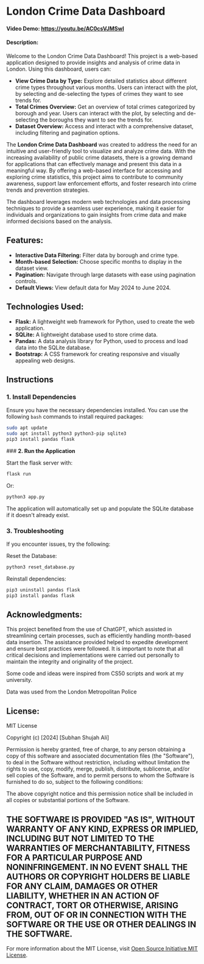 # London Crime Data Dashboard

#### Video Demo: https://youtu.be/AC0csVJMSwI

#### Description:
Welcome to the London Crime Data Dashboard! This project is a web-based application designed to provide insights and analysis of crime data in London. Using this dashboard, users can:

- **View Crime Data by Type:** Explore detailed statistics about different crime types throughout various months. Users can interact with the plot, by selecting and de-selecting the types of crimes they want to see trends for.
- **Total Crimes Overview:** Get an overview of total crimes categorized by borough and year. Users can interact with the plot, by selecting and de-selecting the boroughs they want to see the trends for.
- **Dataset Overview:** Access and interact with a comprehensive dataset, including filtering and pagination options.

The **London Crime Data Dashboard** was created to address the need for an intuitive and user-friendly tool to visualize and analyze crime data. With the increasing availability of public crime datasets, there is a growing demand for applications that can effectively manage and present this data in a meaningful way. By offering a web-based interface for accessing and exploring crime statistics, this project aims to contribute to community awareness, support law enforcement efforts, and foster research into crime trends and prevention strategies.

The dashboard leverages modern web technologies and data processing techniques to provide a seamless user experience, making it easier for individuals and organizations to gain insights from crime data and make informed decisions based on the analysis.

## Features:
- **Interactive Data Filtering:** Filter data by borough and crime type.
- **Month-based Selection:** Choose specific months to display in the dataset view.
- **Pagination:** Navigate through large datasets with ease using pagination controls.
- **Default Views:** View default data for May 2024 to June 2024.

## Technologies Used:
- **Flask:** A lightweight web framework for Python, used to create the web application.
- **SQLite:** A lightweight database used to store crime data.
- **Pandas:** A data analysis library for Python, used to process and load data into the SQLite database.
- **Bootstrap:** A CSS framework for creating responsive and visually appealing web designs.

## Instructions

### **1. Install Dependencies**

Ensure you have the necessary dependencies installed. You can use the following `bash` commands to install required packages:

```bash
sudo apt update
sudo apt install python3 python3-pip sqlite3
pip3 install pandas flask
```
### **2. Run the Application**

Start the flask server with:
```bash
flask run
```

Or:
```bash
python3 app.py
```
The application will automatically set up and populate the SQLite database if it doesn't already exist.

### **3. Troubleshooting**
If you encounter issues, try the following:

Reset the Database:
```bash
python3 reset_database.py
```

Reinstall dependencies:
```bash
pip3 uninstall pandas flask
pip3 install pandas flask
```

## Acknowledgments:
This project benefited from the use of ChatGPT, which assisted in streamlining certain processes, such as efficiently handling month-based data insertion. The assistance provided helped to expedite development and ensure best practices were followed. It is important to note that all critical decisions and implementations were carried out personally to maintain the integrity and originality of the project.

Some code and ideas were inspired from CS50 scripts and work at my university.

Data was used from the London Metropolitan Police

## License:
MIT License

Copyright (c) [2024] [Subhan Shujah Ali]

Permission is hereby granted, free of charge, to any person obtaining a copy
of this software and associated documentation files (the "Software"), to deal
in the Software without restriction, including without limitation the rights
to use, copy, modify, merge, publish, distribute, sublicense, and/or sell
copies of the Software, and to permit persons to whom the Software is
furnished to do so, subject to the following conditions:

The above copyright notice and this permission notice shall be included in all
copies or substantial portions of the Software.

THE SOFTWARE IS PROVIDED "AS IS", WITHOUT WARRANTY OF ANY KIND, EXPRESS OR
IMPLIED, INCLUDING BUT NOT LIMITED TO THE WARRANTIES OF MERCHANTABILITY,
FITNESS FOR A PARTICULAR PURPOSE AND NONINFRINGEMENT. IN NO EVENT SHALL THE
AUTHORS OR COPYRIGHT HOLDERS BE LIABLE FOR ANY CLAIM, DAMAGES OR OTHER
LIABILITY, WHETHER IN AN ACTION OF CONTRACT, TORT OR OTHERWISE, ARISING FROM,
OUT OF OR IN CONNECTION WITH THE SOFTWARE OR THE USE OR OTHER DEALINGS IN THE
SOFTWARE.
---
For more information about the MIT License, visit [Open Source Initiative MIT License](https://opensource.org/licenses/MIT).
